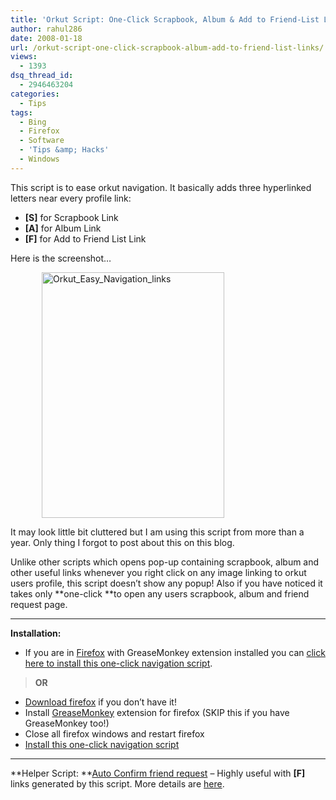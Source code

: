 ```yaml
---
title: 'Orkut Script: One-Click Scrapbook, Album & Add to Friend-List Links!'
author: rahul286
date: 2008-01-18
url: /orkut-script-one-click-scrapbook-album-add-to-friend-list-links/
views:
  - 1393
dsq_thread_id:
  - 2946463204
categories:
  - Tips
tags:
  - Bing
  - Firefox
  - Software
  - 'Tips &amp; Hacks'
  - Windows
---
```

This script is to ease orkut navigation. It basically adds three hyperlinked letters near every profile link:

  * **[S]** for Scrapbook Link 
  * **[A]** for Album Link 
  * **[F]** for Add to Friend List Link 

Here is the screenshot&#8230;

[<img class="wp-image-50849" style="border-top-width: 0px;border-left-width: 0px;border-bottom-width: 0px;margin: 0px 0px 0px 50px;border-right-width: 0px" height="393" alt="Orkut_Easy_Navigation_links" src="http://cdn.devilsworkshop.org/files/2008/01/orkut-easy-navigation-links-thumb.png" width="292" border="0" />][1]

It may look little bit cluttered but I am using this script from more than a year. Only thing I forgot to post about this on this blog.

Unlike other scripts which opens pop-up containing scrapbook, album and other useful links whenever you right click on any image linking to orkut users profile, this script doesn&#8217;t show any popup! Also if you have noticed it takes only **one-click **to open any users scrapbook, album and friend request page.

****

**Installation:**

  * If you are in <a href="http://www.spreadfirefox.com/node&id=199011&t=1" onclick="_gaq.push(['_trackEvent', 'outbound-article', 'http://www.spreadfirefox.com/node&id=199011&t=1', 'Firefox']);" >Firefox</a> with GreaseMonkey extension installed you can <a href="http://pub.rtcamp.com/GreaseMonkey/orkutoneclickSAF.user.js" onclick="_gaq.push(['_trackEvent', 'outbound-article', 'http://pub.rtcamp.com/GreaseMonkey/orkutoneclickSAF.user.js', 'click here to install this one-click navigation script']);" >click here to install this one-click navigation script</a>. 

> **OR**

  * [Download firefox][2] if you don&#8217;t have it! 
  * Install <a href="https://addons.mozilla.org/en-US/firefox/addon/748" onclick="_gaq.push(['_trackEvent', 'outbound-article', 'https://addons.mozilla.org/en-US/firefox/addon/748', 'GreaseMonkey']);" >GreaseMonkey</a> extension for firefox (SKIP this if you have GreaseMonkey too!) 
  * Close all firefox windows and restart firefox 
  * <a href="http://pub.rtcamp.com/GreaseMonkey/orkutoneclickSAF.user.js" onclick="_gaq.push(['_trackEvent', 'outbound-article', 'http://pub.rtcamp.com/GreaseMonkey/orkutoneclickSAF.user.js', 'Install this one-click navigation script']);" >Install this one-click navigation script</a> 

****

**Helper Script: **[Auto Confirm friend request][3] &#8211; Highly useful with **[F]** links generated by this script. More details are [here][3].

 [1]: http://cdn.devilsworkshop.org/files/2008/01/orkut-easy-navigation-links.png
 [2]: http://devilsworkshop.org/#FIREFOX
 [3]: http://devilsworkshop.org/2008/01/15/auto-confirm-friend-requests-on-orkut/
